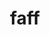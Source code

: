 ---
category: 4-letters
denotation: null
name: faff
reference_link: https://www.etymonline.com/word/faff
root_language: null
root_name: null
title: faff
type: free
word_sums:
- respelling: faff
  sum: 'Faff + '
---